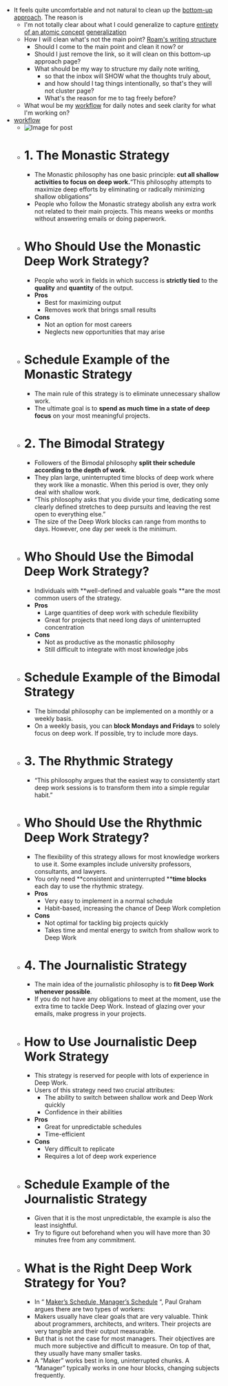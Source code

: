 - It feels quite uncomfortable and not natural to clean up the [bottom-up approach](<bottom-up approach.md>). The reason is
    - I'm not totally clear about what I could generalize to capture [entirety of an atomic concept](<entirety of an atomic concept.md>) [generalization](<generalization.md>)
    - How I will clean what's not the main point? [Roam's writing structure](<Roam's writing structure.md>)
        - Should I come to the main point and clean it now? or
        - Should I just remove the link, so it will clean on this bottom-up approach page?
        - What should be my way to structure my daily note writing, 
            - so that the inbox will SHOW what the thoughts truly about, 
            - and how should I tag things intentionally, so that's they will not cluster page?
            - What's the reason for me to tag freely before?
    - What woul be my [workflow](<workflow.md>) for daily notes and seek clarity for what I'm working on?
- [workflow](<workflow.md>)
    - ![Image for post](https://miro.medium.com/max/1536/0*Jphg67tZn3FMCNni.jpeg)
    - # 1. The Monastic Strategy
        - The Monastic philosophy has one basic principle: **cut all shallow activities to focus on deep work.**“This philosophy attempts to maximize deep efforts by eliminating or radically minimizing shallow obligations”
        - People who follow the Monastic strategy abolish any extra work not related to their main projects. This means weeks or months without answering emails or doing paperwork.
    - # Who Should Use the Monastic Deep Work Strategy?
        - People who work in fields in which success is **strictly tied** to the **quality** and **quantity** of the output.
        - **Pros**
            - Best for maximizing output
            - Removes work that brings small results
        - **Cons**
            - Not an option for most careers
            - Neglects new opportunities that may arise
    - # Schedule Example of the Monastic Strategy
        - The main rule of this strategy is to eliminate unnecessary shallow work.
        - The ultimate goal is to **spend as much time in a state of deep focus** on your most meaningful projects.
    - # 2. The Bimodal Strategy
        - Followers of the Bimodal philosophy **split their schedule according to the depth of work**.
        - They plan large, uninterrupted time blocks of deep work where they work like a monastic. When this period is over, they only deal with shallow work.
        - “This philosophy asks that you divide your time, dedicating some clearly defined stretches to deep pursuits and leaving the rest open to everything else.”
        - The size of the Deep Work blocks can range from months to days. However, one day per week is the minimum.
    - # Who Should Use the Bimodal Deep Work Strategy?
        - Individuals with **well-defined and valuable goals **are the most common users of the strategy.
        - **Pros**
            - Large quantities of deep work with schedule flexibility
            - Great for projects that need long days of uninterrupted concentration
        - **Cons**
            - Not as productive as the monastic philosophy
            - Still difficult to integrate with most knowledge jobs
    - # Schedule Example of the Bimodal Strategy
        - The bimodal philosophy can be implemented on a monthly or a weekly basis.
        - On a weekly basis, you can **block Mondays and Fridays** to solely focus on deep work. If possible, try to include more days.
    - # 3. The Rhythmic Strategy
        - “This philosophy argues that the easiest way to consistently start deep work sessions is to transform them into a simple regular habit.”
    - # Who Should Use the Rhythmic Deep Work Strategy?
        - The flexibility of this strategy allows for most knowledge workers to use it. Some examples include university professors, consultants, and lawyers.
        - You only need **consistent and uninterrupted ****time blocks** each day to use the rhythmic strategy.
        - **Pros**
            - Very easy to implement in a normal schedule
            - Habit-based, increasing the chance of Deep Work completion
        - **Cons**
            - Not optimal for tackling big projects quickly
            - Takes time and mental energy to switch from shallow work to Deep Work
    - # 4. The Journalistic Strategy
        - The main idea of the journalistic philosophy is to **fit Deep Work whenever possible**.
        - If you do not have any obligations to meet at the moment, use the extra time to tackle Deep Work. Instead of glazing over your emails, make progress in your projects.
    - # How to Use Journalistic Deep Work Strategy
        - This strategy is reserved for people with lots of experience in Deep Work.
        - Users of this strategy need two crucial attributes:
            - The ability to switch between shallow work and Deep Work quickly
            - Confidence in their abilities
        - **Pros**
            - Great for unpredictable schedules
            - Time-efficient
        - **Cons**
            - Very difficult to replicate
            - Requires a lot of deep work experience
    - # Schedule Example of the Journalistic Strategy
        - Given that it is the most unpredictable, the example is also the least insightful.
        - Try to figure out beforehand when you will have more than 30 minutes free from any commitment.
    - # What is the Right Deep Work Strategy for You?
        - In “ [Maker’s Schedule, Manager’s Schedule](http://www.paulgraham.com/makersschedule.html) “, Paul Graham argues there are two types of workers:
        - Makers usually have clear goals that are very valuable. Think about programmers, architects, and writers. Their projects are very tangible and their output measurable.
        - But that is not the case for most managers. Their objectives are much more subjective and difficult to measure. On top of that, they usually have many smaller tasks.
        - A “Maker” works best in long, uninterrupted chunks. A “Manager” typically works in one hour blocks, changing subjects frequently.
